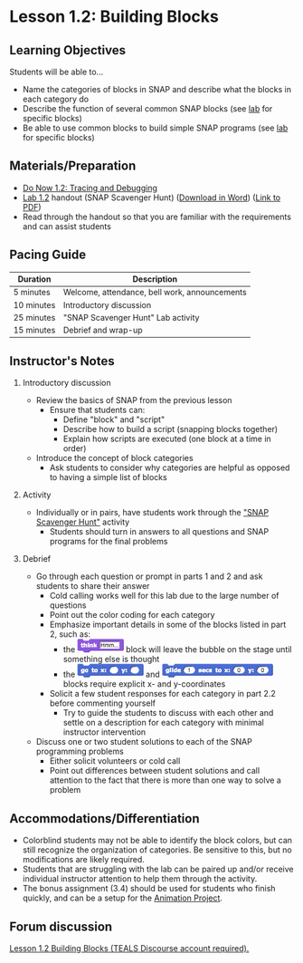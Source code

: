 <!--- REVISED -->
# Lesson 1.2: Building Blocks

## Learning Objectives

Students will be able to...

-   Name the categories of blocks in SNAP and describe what the blocks in each category do
-   Describe the function of several common SNAP blocks (see [lab](lab_12.md) for specific blocks)
-   Be able to use common blocks to build simple SNAP programs (see [lab](lab_12.md) for specific blocks)

## Materials/Preparation

-   [Do Now 1.2: Tracing and Debugging](do_now_12.md)  
-   [Lab 1.2](lab_12.md) handout (SNAP Scavenger Hunt) ([Download in Word](https://tealsk12.gitbooks.io/introduction-to-computer-science/content/Unit%201%20Word/Lab%201.2%20SNAP%20Scavenger%20Hunt.docx)) ([Link to PDF](https://tealsk12.gitbooks.io/introduction-to-computer-science/content/Unit%201%20PDF/Lab%201.2%20SNAP%20Scavenger%20Hunt.pdf))
-   Read through the handout so that you are familiar with the requirements and can assist students

## Pacing Guide

| Duration   | Description                                   |
| ---------- | --------------------------------------------- |
| 5 minutes  | Welcome, attendance, bell work, announcements |
| 10 minutes | Introductory discussion                       |
| 25 minutes | "SNAP Scavenger Hunt" Lab activity            |
| 15 minutes | Debrief and wrap-up                           |

## Instructor's Notes

1.  Introductory discussion

    -   Review the basics of SNAP from the previous lesson
        -   Ensure that students can:
            -   Define "block" and "script"
            -   Describe how to build a script (snapping blocks together)
            -   Explain how scripts are executed (one block at a time in order)
    -   Introduce the concept of block categories
        -   Ask students to consider why categories are helpful as opposed to having a simple list of blocks

2.  Activity

    -   Individually or in pairs, have students work through the ["SNAP Scavenger Hunt"](lab_12.md) activity
        -   Students should turn in answers to all questions and SNAP programs for the final problems

3.  Debrief
    -   Go through each question or prompt in parts 1 and 2 and ask students to share their answer
        -   Cold calling works well for this lab due to the large number of questions
        -   Point out the color coding for each category
        -   Emphasize important details in some of the blocks listed in part 2, such as:
            -   the ![](think.png) block will leave the bubble on the stage until something else is thought
            -   the ![](gotox-y.png) and ![](glide.png) blocks require explicit x- and y-coordinates
        -   Solicit a few student responses for each category in part 2.2 before commenting yourself
            -   Try to guide the students to discuss with each other and settle on a description for each category with minimal instructor intervention
    -   Discuss one or two student solutions to each of the SNAP programming problems
        -   Either solicit volunteers or cold call
        -   Point out differences between student solutions and call attention to the fact that there is more than one way to solve a problem

## Accommodations/Differentiation

-   Colorblind students may not be able to identify the block colors, but can still recognize the organization of categories. Be sensitive to this, but no modifications are likely required.
-   Students that are struggling with the lab can be paired up and/or receive individual instructor attention to help them through the activity.
-   The bonus assignment (3.4) should be used for students who finish quickly, and can be a setup for the [Animation Project](project_1.md).

## Forum discussion

<a href="http://tealsk12.trydiscourse.com/c/unit-1-snap-basics/lesson-1-2-building-blocks" target="_blank">
Lesson 1.2 Building Blocks (TEALS Discourse account required).</a>
